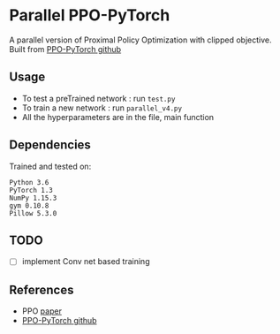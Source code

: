 # Parallel PPO-PyTorch

A parallel version of Proximal Policy Optimization with clipped objective. Built from [PPO-PyTorch github](https://github.com/nikhilbarhate99/PPO-PyTorch)

## Usage

- To test a preTrained network : run `test.py`
- To train a new network : run `parallel_v4.py`
- All the hyperparameters are in the file, main function



## Dependencies

Trained and tested on:

```
Python 3.6
PyTorch 1.3
NumPy 1.15.3
gym 0.10.8
Pillow 5.3.0
```

## TODO

- [ ] implement Conv net based training

## References

- PPO [paper](https://arxiv.org/abs/1707.06347)
- [PPO-PyTorch github](https://github.com/nikhilbarhate99/PPO-PyTorch)
